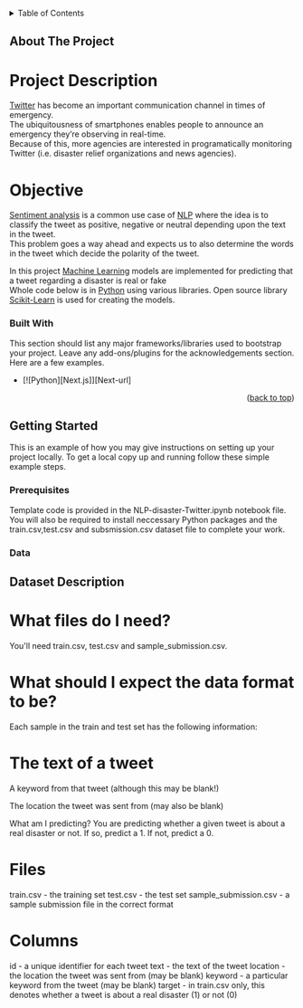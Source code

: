 <!-- Improved compatibility of back to top link: See: https://github.com/othneildrew/Best-README-Template/pull/73 -->
<a name="readme-top"></a>

<!-- TABLE OF CONTENTS -->
<details>
  <summary>Table of Contents</summary>
  <ol>
    <li>
      <a href="#about-the-project">About The Project</a>
      <ul>
        <li><a href="#built-with">Built With</a></li>
      </ul>
       <ul>
        <li><a href="#built-with">Data</a></li>
      </ul>
    </li>
   

  </ol>
</details>



<!-- ABOUT THE PROJECT -->
## About The Project

# Project Description

[Twitter](https://twitter.com/?lang=en) has become an important communication channel in times of emergency.   
The ubiquitousness of smartphones enables people to announce an emergency they’re observing in real-time.    
Because of this, more agencies are interested in programatically monitoring Twitter (i.e. disaster relief organizations and news agencies).

# Objective     

[Sentiment analysis](https://en.wikipedia.org/wiki/Sentiment_analysis) is a common use case of [NLP](https://machinelearningmastery.com/natural-language-processing/) where the idea is to classify the tweet as positive, negative or neutral depending upon the text in the tweet.     
This problem goes a way ahead and expects us to also determine the words in the tweet which decide the polarity of the tweet.

In this project [Machine Learning](https://www.geeksforgeeks.org/machine-learning/) models are implemented for predicting that a tweet regarding a disaster is real or fake    
Whole code below is in [Python](https://www.python.org/) using various libraries. Open source library [Scikit-Learn](https://scikit-learn.org/) is used for creating the models.


### Built With

This section should list any major frameworks/libraries used to bootstrap your project. Leave any add-ons/plugins for the acknowledgements section. Here are a few examples.

* [![Python][Next.js]][Next-url]


<p align="right">(<a href="#readme-top">back to top</a>)</p>



<!-- GETTING STARTED -->
## Getting Started

This is an example of how you may give instructions on setting up your project locally.
To get a local copy up and running follow these simple example steps.

### Prerequisites

Template code is provided in the NLP-disaster-Twitter.ipynb notebook file. You will also be required to install neccessary Python packages and the train.csv,test.csv and subsmission.csv dataset file to complete your work. 


### Data

## Dataset Description
# What files do I need?
You'll need train.csv, test.csv and sample_submission.csv.

# What should I expect the data format to be?
Each sample in the train and test set has the following information:

# The text of a tweet
<p>A keyword from that tweet (although this may be blank!)</p>
<p>The location the tweet was sent from (may also be blank)</p>
What am I predicting?
You are predicting whether a given tweet is about a real disaster or not. If so, predict a 1. If not, predict a 0.

# Files
train.csv - the training set
test.csv - the test set
sample_submission.csv - a sample submission file in the correct format
# Columns
id - a unique identifier for each tweet
text - the text of the tweet
location - the location the tweet was sent from (may be blank)
keyword - a particular keyword from the tweet (may be blank)
target - in train.csv only, this denotes whether a tweet is about a real disaster (1) or not (0)


















